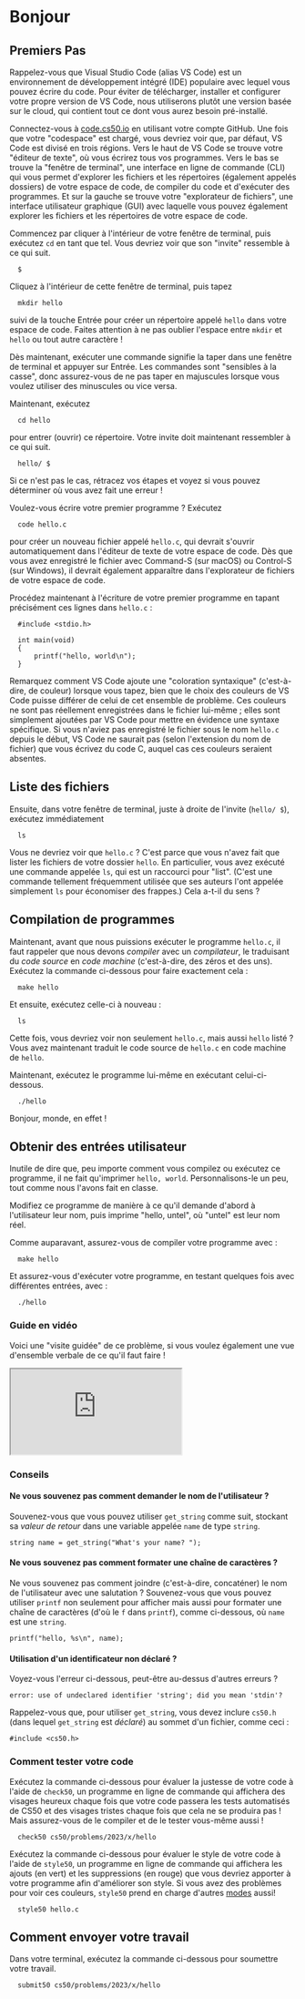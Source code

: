 # Bonjour

## Premiers Pas

Rappelez-vous que Visual Studio Code (alias VS Code) est un environnement de développement intégré (IDE) populaire avec lequel vous pouvez écrire du code. Pour éviter de télécharger, installer et configurer votre propre version de VS Code, nous utiliserons plutôt une version basée sur le cloud, qui contient tout ce dont vous aurez besoin pré-installé.

Connectez-vous à [code.cs50.io](https://code.cs50.io/) en utilisant votre compte GitHub. Une fois que votre "codespace" est chargé, vous devriez voir que, par défaut, VS Code est divisé en trois régions. Vers le haut de VS Code se trouve votre "éditeur de texte", où vous écrirez tous vos programmes. Vers le bas se trouve la "fenêtre de terminal", une interface en ligne de commande (CLI) qui vous permet d'explorer les fichiers et les répertoires (également appelés dossiers) de votre espace de code, de compiler du code et d'exécuter des programmes. Et sur la gauche se trouve votre "explorateur de fichiers", une interface utilisateur graphique (GUI) avec laquelle vous pouvez également explorer les fichiers et les répertoires de votre espace de code.

Commencez par cliquer à l'intérieur de votre fenêtre de terminal, puis exécutez `cd` en tant que tel. Vous devriez voir que son "invite" ressemble à ce qui suit.

      $

Cliquez à l'intérieur de cette fenêtre de terminal, puis tapez

      mkdir hello

suivi de la touche Entrée pour créer un répertoire appelé `hello` dans votre espace de code. Faites attention à ne pas oublier l'espace entre `mkdir` et `hello` ou tout autre caractère !

Dès maintenant, exécuter une commande signifie la taper dans une fenêtre de terminal et appuyer sur Entrée. Les commandes sont "sensibles à la casse", donc assurez-vous de ne pas taper en majuscules lorsque vous voulez utiliser des minuscules ou vice versa.

Maintenant, exécutez

      cd hello

pour entrer (ouvrir) ce répertoire. Votre invite doit maintenant ressembler à ce qui suit.

      hello/ $

Si ce n'est pas le cas, rétracez vos étapes et voyez si vous pouvez déterminer où vous avez fait une erreur !

Voulez-vous écrire votre premier programme ? Exécutez

      code hello.c

pour créer un nouveau fichier appelé `hello.c`, qui devrait s'ouvrir automatiquement dans l'éditeur de texte de votre espace de code. Dès que vous avez enregistré le fichier avec Command-S (sur macOS) ou Control-S (sur Windows), il devrait également apparaître dans l'explorateur de fichiers de votre espace de code.

Procédez maintenant à l'écriture de votre premier programme en tapant précisément ces lignes dans `hello.c` :

      #include <stdio.h>
  
      int main(void)
      {
          printf("hello, world\n");
      }

Remarquez comment VS Code ajoute une "coloration syntaxique" (c'est-à-dire, de couleur) lorsque vous tapez, bien que le choix des couleurs de VS Code puisse différer de celui de cet ensemble de problème. Ces couleurs ne sont pas réellement enregistrées dans le fichier lui-même ; elles sont simplement ajoutées par VS Code pour mettre en évidence une syntaxe spécifique. Si vous n'aviez pas enregistré le fichier sous le nom `hello.c` depuis le début, VS Code ne saurait pas (selon l'extension du nom de fichier) que vous écrivez du code C, auquel cas ces couleurs seraient absentes.

## Liste des fichiers

Ensuite, dans votre fenêtre de terminal, juste à droite de l'invite (`hello/ $`), exécutez immédiatement

      ls

Vous ne devriez voir que `hello.c` ? C'est parce que vous n'avez fait que lister les fichiers de votre dossier `hello`. En particulier, vous avez exécuté une commande appelée `ls`, qui est un raccourci pour "list". (C'est une commande tellement fréquemment utilisée que ses auteurs l'ont appelée simplement `ls` pour économiser des frappes.) Cela a-t-il du sens ?

## Compilation de programmes

Maintenant, avant que nous puissions exécuter le programme `hello.c`, il faut rappeler que nous devons _compiler_ avec un _compilateur_, le traduisant du _code source_ en _code machine_ (c'est-à-dire, des zéros et des uns). Exécutez la commande ci-dessous pour faire exactement cela :

      make hello

Et ensuite, exécutez celle-ci à nouveau :

      ls

Cette fois, vous devriez voir non seulement `hello.c`, mais aussi `hello` listé ? Vous avez maintenant traduit le code source de `hello.c` en code machine de `hello`.

Maintenant, exécutez le programme lui-même en exécutant celui-ci-dessous.

      ./hello

Bonjour, monde, en effet !

## Obtenir des entrées utilisateur

Inutile de dire que, peu importe comment vous compilez ou exécutez ce programme, il ne fait qu'imprimer `hello, world`. Personnalisons-le un peu, tout comme nous l'avons fait en classe.

Modifiez ce programme de manière à ce qu'il demande d'abord à l'utilisateur leur nom, puis imprime "hello, untel", où "untel" est leur nom réel.

Comme auparavant, assurez-vous de compiler votre programme avec :

      make hello

Et assurez-vous d'exécuter votre programme, en testant quelques fois avec différentes entrées, avec :

      ./hello

### Guide en vidéo

Voici une "visite guidée" de ce problème, si vous voulez également une vue d'ensemble verbale de ce qu'il faut faire !

<div class="ratio ratio-16x9" data-video=""><iframe allow="accelerometer; autoplay; encrypted-media; gyroscope; picture-in-picture" allowfullscreen="" class="border" data-video="" src="https://www.youtube.com/embed/wSk1KSDUEYA?modestbranding=0&amp;rel=0&amp;showinfo=0"></iframe></div>

### Conseils

#### Ne vous souvenez pas comment demander le nom de l'utilisateur ?

Souvenez-vous que vous pouvez utiliser `get_string` comme suit, stockant sa _valeur de retour_ dans une variable appelée `name` de type `string`.

<div class="language-c highlighter-rouge"><div class="highlight"><pre class="highlight"><code><span class="n">string</span> <span class="n">name</span> <span class="o">=</span> <span class="n">get_string</span><span class="p">(</span><span class="s">"What's your name? "</span><span class="p">);</span>
</code></pre></div></div>

#### Ne vous souvenez pas comment formater une chaîne de caractères ?

Ne vous souvenez pas comment joindre (c'est-à-dire, concaténer) le nom de l'utilisateur avec une salutation ? Souvenez-vous que vous pouvez utiliser `printf` non seulement pour afficher mais aussi pour formater une chaîne de caractères (d'où le `f` dans `printf`), comme ci-dessous, où `name` est une `string`.

<div class="language-c highlighter-rouge"><div class="highlight"><pre class="highlight"><code><span class="n">printf</span><span class="p">(</span><span class="s">"hello, %s</span><span class="se">\n</span><span class="s">"</span><span class="p">,</span> <span class="n">name</span><span class="p">);</span>
</code></pre></div></div>

#### Utilisation d'un identificateur non déclaré ?

Voyez-vous l'erreur ci-dessous, peut-être au-dessus d'autres erreurs ?

    error: use of undeclared identifier 'string'; did you mean 'stdin'?

Rappelez-vous que, pour utiliser `get_string`, vous devez inclure `cs50.h` (dans lequel `get_string` est _déclaré_) au sommet d'un fichier, comme ceci :

<div class="language-c highlighter-rouge"><div class="highlight"><pre class="highlight"><code><span class="cp">#include</span> <span class="cpf">&lt;cs50.h&gt;</span><span class="cp">
</span></code></pre></div></div>

### Comment tester votre code

Exécutez la commande ci-dessous pour évaluer la justesse de votre code à l'aide de `check50`, un programme en ligne de commande qui affichera des visages heureux chaque fois que votre code passera les tests automatisés de CS50 et des visages tristes chaque fois que cela ne se produira pas ! Mais assurez-vous de le compiler et de le tester vous-même aussi !

      check50 cs50/problems/2023/x/hello

Exécutez la commande ci-dessous pour évaluer le style de votre code à l'aide de `style50`, un programme en ligne de commande qui affichera les ajouts (en vert) et les suppressions (en rouge) que vous devriez apporter à votre programme afin d'améliorer son style. Si vous avez des problèmes pour voir ces couleurs, `style50` prend en charge d'autres [modes](https://cs50.readthedocs.io/style50/) aussi!

      style50 hello.c

## Comment envoyer votre travail

Dans votre terminal, exécutez la commande ci-dessous pour soumettre votre travail.

      submit50 cs50/problems/2023/x/hello